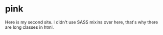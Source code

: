 # pink
Here is my second site. I didn't use SASS mixins over here, that's why there are long classes in html.
